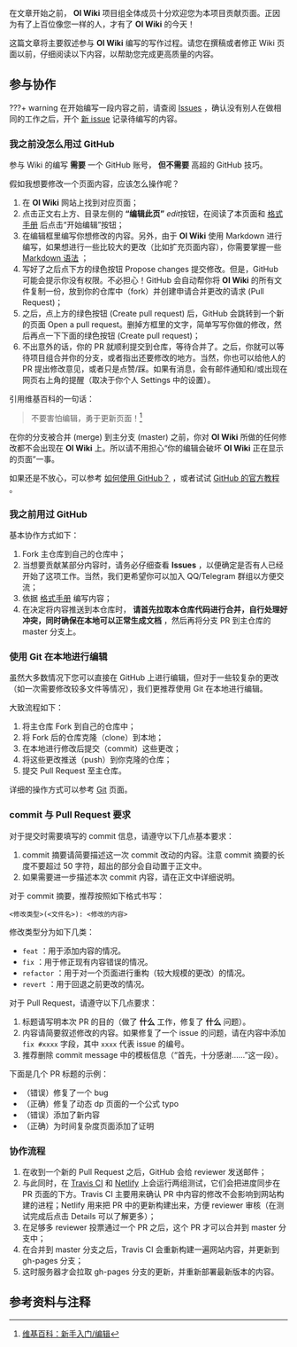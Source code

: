 在文章开始之前， **OI Wiki** 项目组全体成员十分欢迎您为本项目贡献页面。正因为有了上百位像您一样的人，才有了 **OI Wiki** 的今天！

这篇文章将主要叙述参与 **OI Wiki** 编写的写作过程。请您在撰稿或者修正 Wiki 页面以前，仔细阅读以下内容，以帮助您完成更高质量的内容。

## 参与协作

???+ warning
    在开始编写一段内容之前，请查阅 [Issues](https://github.com/OI-wiki/OI-wiki/issues) ，确认没有别人在做相同的工作之后，开个 [新 issue](https://github.com/OI-wiki/OI-wiki/issues/new) 记录待编写的内容。

### 我之前没怎么用过 GitHub

参与 Wiki 的编写 **需要** 一个 GitHub 账号， **但不需要** 高超的 GitHub 技巧。

假如我想要修改一个页面内容，应该怎么操作呢？

1. 在 **OI Wiki** 网站上找到对应页面；
2. 点击正文右上方、目录左侧的 **“编辑此页”** <i class="md-icon">edit</i>按钮，在阅读了本页面和 [格式手册](./format.md) 后点击“开始编辑”按钮；
3. 在编辑框里编写你想修改的内容。另外，由于 **OI Wiki** 使用 Markdown 进行编写，如果想进行一些比较大的更改（比如扩充页面内容），你需要掌握一些 [Markdown 语法](https://markdown.tw/) ；
4. 写好了之后点下方的绿色按钮 Propose changes 提交修改。但是，GitHub 可能会提示你没有权限。不必担心！GitHub 会自动帮你将 **OI Wiki** 的所有文件复制一份，放到你的仓库中（fork）并创建申请合并更改的请求 (Pull Request)；
5. 之后，点上方的绿色按钮 (Create pull request) 后，GitHub 会跳转到一个新的页面 Open a pull request。删掉方框里的文字，简单写写你做的修改，然后再点一下下面的绿色按钮 (Create pull request)；
6. 不出意外的话，你的 PR 就顺利提交到仓库，等待合并了。之后，你就可以等待项目组合并你的分支，或者指出还要修改的地方。当然，你也可以给他人的 PR 提出修改意见，或者只是点赞/踩。如果有消息，会有邮件通知和/或出现在网页右上角的提醒（取决于你个人 Settings 中的设置）。

引用维基百科的一句话：

> 不要害怕编辑，勇于更新页面！[^ref1]

在你的分支被合并 (merge) 到主分支 (master) 之前，你对 **OI Wiki** 所做的任何修改都不会出现在 **OI Wiki** 上。所以请不用担心“你的编辑会破坏 **OI Wiki** 正在显示的页面”一事。

如果还是不放心，可以参考 [如何使用 GitHub？](https://www.zhihu.com/question/20070065/answer/79557687) ，或者试试 [GitHub 的官方教程](https://lab.github.com/) 。

### 我之前用过 GitHub

基本协作方式如下：

1. Fork 主仓库到自己的仓库中；
2. 当想要贡献某部分内容时，请务必仔细查看 **Issues** ，以便确定是否有人已经开始了这项工作。当然，我们更希望你可以加入 QQ/Telegram 群组以方便交流；
3. 依据 [格式手册](format.md) 编写内容；
4. 在决定将内容推送到本仓库时， **请首先拉取本仓库代码进行合并，自行处理好冲突，同时确保在本地可以正常生成文档** ，然后再将分支 PR 到主仓库的 master 分支上。

### 使用 Git 在本地进行编辑

虽然大多数情况下您可以直接在 GitHub 上进行编辑，但对于一些较复杂的更改（如一次需要修改较多文件等情况），我们更推荐使用 Git 在本地进行编辑。

大致流程如下：

1. 将主仓库 Fork 到自己的仓库中；
2. 将 Fork 后的仓库克隆（clone）到本地；
3. 在本地进行修改后提交（commit）这些更改；
4. 将这些更改推送（push）到你克隆的仓库；
5. 提交 Pull Request 至主仓库。

详细的操作方式可以参考 [Git](../tools/git.md) 页面。
### commit 与 Pull Request 要求

对于提交时需要填写的 commit 信息，请遵守以下几点基本要求：

1. commit 摘要请简要描述这一次 commit 改动的内容。注意 commit 摘要的长度不要超过 50 字符，超出的部分会自动置于正文中。
2. 如果需要进一步描述本次 commit 内容，请在正文中详细说明。

对于 commit 摘要，推荐按照如下格式书写：

```plain
<修改类型>(<文件名>): <修改的内容>
```

修改类型分为如下几类：

-  `feat` ：用于添加内容的情况。
-  `fix` ：用于修正现有内容错误的情况。
-  `refactor` ：用于对一个页面进行重构（较大规模的更改）的情况。
-  `revert` ：用于回退之前更改的情况。

对于 Pull Request，请遵守以下几点要求：

1. 标题请写明本次 PR 的目的（做了 **什么** 工作，修复了 **什么** 问题）。
2. 内容请简要叙述修改的内容。如果修复了一个 issue 的问题，请在内容中添加 `fix #xxxx` 字段，其中 `xxxx` 代表 issue 的编号。
3. 推荐删除 commit message 中的模板信息（“首先，十分感谢……”这一段）。

下面是几个 PR 标题的示例：

- （错误）修复了一个 bug
- （正确）修复了动态 dp 页面的一个公式 typo
- （错误）添加了新内容
- （正确）为时间复杂度页面添加了证明

### 协作流程

1. 在收到一个新的 Pull Request 之后，GitHub 会给 reviewer 发送邮件；
2. 与此同时，在 [Travis CI](https://travis-ci.org/OI-wiki/OI-wiki) 和 [Netlify](https://app.netlify.com/sites/oi-wiki) 上会运行两组测试，它们会把进度同步在 PR 页面的下方。Travis CI 主要用来确认 PR 中内容的修改不会影响到网站构建的进程；Netlify 用来把 PR 中的更新构建出来，方便 reviewer 审核（在测试完成后点击 Details 可以了解更多）；
3. 在足够多 reviewer 投票通过一个 PR 之后，这个 PR 才可以合并到 master 分支中；
4. 在合并到 master 分支之后，Travis CI 会重新构建一遍网站内容，并更新到 gh-pages 分支；
5. 这时服务器才会拉取 gh-pages 分支的更新，并重新部署最新版本的内容。

## 参考资料与注释

[^ref1]:  [维基百科：新手入门/编辑](https://zh.wikipedia.org/wiki/Wikipedia:%E6%96%B0%E6%89%8B%E5%85%A5%E9%96%80/%E7%B7%A8%E8%BC%AF) 
